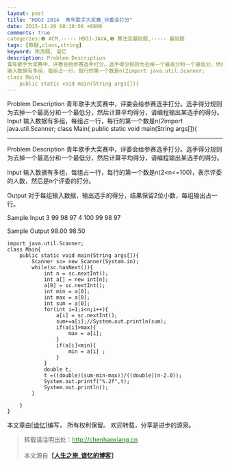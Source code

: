 ```yaml
---
layout: post
title: "HDOJ 2014  青年歌手大奖赛_评委会打分"
date: 2015-11-20 08:19:56 +0800
comments: true
categories:❶ ACM,----- HDOJ-JAVA,❺ 算法及基础题,----- 基础题
tags: [数据,class,string]
keyword: 陈浩翔, 谙忆
description: Problem Description 
青年歌手大奖赛中，评委会给参赛选手打分。选手得分规则为去掉一个最高分和一个最低分，然后计算平均得分，请编程输出某选手的得分。Input 
输入数据有多组，每组占一行，每行的第一个数是n(2import java.util.Scanner;
class Main{
    public static void main(String args[]){ 
---
```



Problem Description 
青年歌手大奖赛中，评委会给参赛选手打分。选手得分规则为去掉一个最高分和一个最低分，然后计算平均得分，请编程输出某选手的得分。Input 
输入数据有多组，每组占一行，每行的第一个数是n(2import java.util.Scanner;
class Main{
    public static void main(String args[]){
<!-- more -->
----------

Problem Description
青年歌手大奖赛中，评委会给参赛选手打分。选手得分规则为去掉一个最高分和一个最低分，然后计算平均得分，请编程输出某选手的得分。
 

Input
输入数据有多组，每组占一行，每行的第一个数是n(2<n<=100)，表示评委的人数，然后是n个评委的打分。
 

Output
对于每组输入数据，输出选手的得分，结果保留2位小数，每组输出占一行。
 

Sample Input
3 99 98 97
4 100 99 98 97
 

Sample Output
98.00
98.50

```
import java.util.Scanner;
class Main{
    public static void main(String args[]){
        Scanner sc= new Scanner(System.in);
        while(sc.hasNext()){
            int n = sc.nextInt();
            int a[] = new int[n];
            a[0] = sc.nextInt();
            int min = a[0];
            int max = a[0];
            int sum = a[0];
            for(int i=1;i<n;i++){
                a[i] = sc.nextInt();
                sum+=a[i];//System.out.println(sum);
                if(a[i]>max){
                    max = a[i];
                }
                if(a[i]<min){
                    min = a[i] ; 
                }
            }
            double t;
            t =((double)(sum-min-max))/((double)(n-2.0));
            System.out.printf("%.2f",t);
            System.out.println();
        }
        
    }
}
```

本文章由<a href="http://chenhaoxiang.cn/">[谙忆]</a>编写， 所有权利保留。 
欢迎转载，分享是进步的源泉。
<blockquote cite='陈浩翔'>
<p background-color='#D3D3D3'>转载请注明出处：<a href='http://chenhaoxiang.cn'><font color="green">http://chenhaoxiang.cn</font></a><br><br>
本文源自<strong>【<a href='http://chenhaoxiang.cn' target='_blank'>人生之旅_谙忆的博客</a>】</strong></p>
</blockquote>
